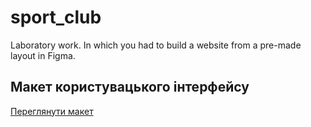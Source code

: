 # sport_club
Laboratory work. In which you had to build a website from a pre-made layout in Figma.
## Макет користувацького інтерфейсу

[Переглянути макет](https://www.figma.com/file/QYRANTzaXWu34QrhB3fa0B/sport_club_design?type=design&node-id=0%3A1&mode=design&t=1wBrX5kbaUndBKi5-1)
